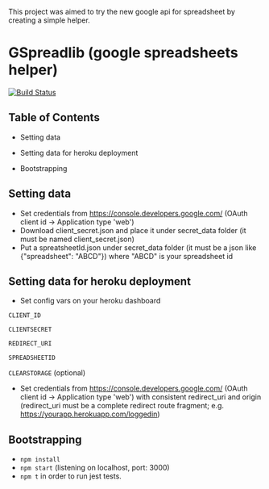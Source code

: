 This project was aimed to try the new google api for spreadsheet by creating a simple helper.

# GSpreadlib (google spreadsheets helper)

[![Build Status](https://travis-ci.org/gitfer/gspreadlib.svg?branch=master)](https://travis-ci.org/gitfer/gspreadlib)

## Table of Contents

* Setting data

* Setting data for heroku deployment

* Bootstrapping

## Setting data

* Set credentials from https://console.developers.google.com/ (OAuth client id -> Application type 'web')
* Download client_secret.json and place it under secret_data folder (it must be named client_secret.json)
* Put a spreatsheetId.json under secret_data folder (it must be a json like {"spreadsheet": "ABCD"}) where "ABCD" is your spreadsheet id

## Setting data for heroku deployment

* Set config vars on your heroku dashboard

`CLIENT_ID`

`CLIENTSECRET`

`REDIRECT_URI`

`SPREADSHEETID`

`CLEARSTORAGE` (optional)

* Set credentials from https://console.developers.google.com/ (OAuth client id -> Application type 'web') with consistent redirect_uri and origin (redirect_uri must be a complete redirect route fragment; e.g. https://yourapp.herokuapp.com/loggedin)

## Bootstrapping

* `npm install`
* `npm start` (listening on localhost, port: 3000)
* `npm t` in order to run jest tests.
